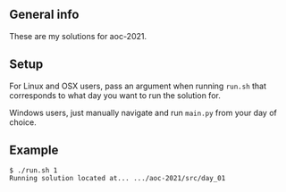 



## General info
These are my solutions for aoc-2021.
		
## Setup
For Linux and OSX users, pass an argument when running ``` run.sh ``` that corresponds to what day you want to run the solution for.

Windows users, just manually navigate and run ``` main.py ``` from your day of choice. 


## Example
```
$ ./run.sh 1
Running solution located at... .../aoc-2021/src/day_01
```
